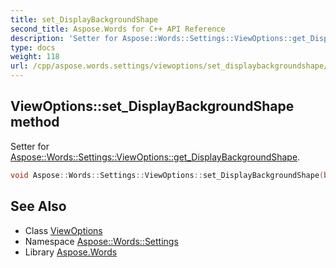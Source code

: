 ```yaml
---
title: set_DisplayBackgroundShape
second_title: Aspose.Words for C++ API Reference
description: 'Setter for Aspose::Words::Settings::ViewOptions::get_DisplayBackgroundShape.'
type: docs
weight: 118
url: /cpp/aspose.words.settings/viewoptions/set_displaybackgroundshape/
---
```

## ViewOptions::set_DisplayBackgroundShape method


Setter for [Aspose::Words::Settings::ViewOptions::get_DisplayBackgroundShape](../get_displaybackgroundshape/).

```cpp
void Aspose::Words::Settings::ViewOptions::set_DisplayBackgroundShape(bool value)
```

## See Also

* Class [ViewOptions](../)
* Namespace [Aspose::Words::Settings](../../)
* Library [Aspose.Words](../../../)
